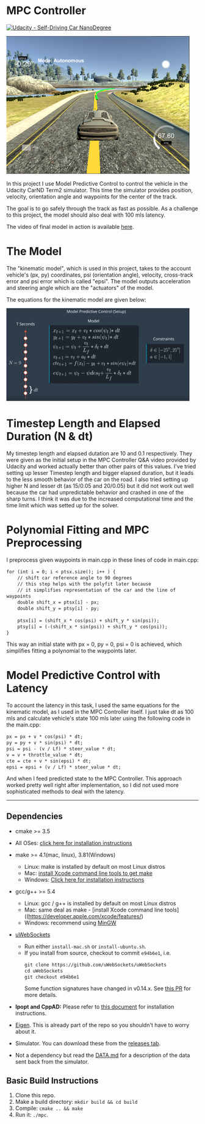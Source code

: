 # MPC Controller
[![Udacity - Self-Driving Car NanoDegree](https://s3.amazonaws.com/udacity-sdc/github/shield-carnd.svg)](http://www.udacity.com/drive)

<img src="submission_res/title_img.png" width="480" alt="Combined Image" />

In this project I use Model Predictive Control to control the vehicle in the Udacity CarND Term2 simulator. This time the simulator provides position, velocity, orientation angle and waypoints for the center of the track. 

The goal is to go safely through the track as fast as possible. As a challenge to this project, the model should also deal with 100 mls latency. 

The video of final model in action is available [here](./videos_out/final_result.mp4).

# The Model

The "kinematic model", which is used in this project, takes to the account vehicle's (px, py) coordinates, psi (orientation angle), velocity, cross-track error and psi error which is called "epsi". The model outputs acceleration and steering angle which are the "actuators" of the model. 

The equations for the kinematic model are given below: 

<img src="submission_res/model_equations.png" width="480" alt="Combined Image" />

# Timestep Length and Elapsed Duration (N & dt)

My timestep length and elapsed dutation are 10 and 0.1 respectively. They were given as the initial setup in the MPC Controller Q&A video provided by Udacity and worked actually better than other pairs of this values. 
I've tried setting up lesser Timestep length and bigger elapsed duration, but it leads to the less smooth behavior of the car on the road. I also tried setting up higher N and lesser dt (as 15/0.05 and 20/0.05) but it did not work out well because the car had unpredictable behavior and crashed in one of the sharp turns. I think it was due to the increased computational time and the time limit which was setted up for the solver.  

# Polynomial Fitting and MPC Preprocessing

I preprocess given waypoints in main.cpp in these lines of code in main.cpp:

```
for (int i = 0; i < ptsx.size(); i++ ) {
	// shift car reference angle to 90 degrees
	// this step helps with the polyfit later because 
	// it simplifies representation of the car and the line of waypoints
	double shift_x = ptsx[i] - px;
	double shift_y = ptsy[i] - py;

	ptsx[i] = (shift_x * cos(psi) + shift_y * sin(psi));
	ptsy[i] = (-(shift_x * sin(psi)) + shift_y * cos(psi));
}
```

This way an initial state with px = 0, py = 0, psi = 0 is achieved, which simplifies fitting a polynomial to the waypoints later.  

# Model Predictive Control with Latency

To account the latency in this task, I used the same equations for the kinematic model, as I used in the MPC Controller itself. 
I just take dt as 100 mls and calculate vehicle's state 100 mls later using the following code in the main.cpp:

```
px = px + v * cos(psi) * dt;
py = py + v * sin(psi) * dt;
psi = psi - (v / Lf) * steer_value * dt; 
v = v + throttle_value * dt; 
cte = cte + v * sin(epsi) * dt;
epsi = epsi + (v / Lf) * steer_value * dt;
```

And when I feed predicted state to the MPC Controller. This approach worked pretty well right after implementation, so I did not used more sophisticated methods to deal with the latency.

---

## Dependencies

* cmake >= 3.5
 * All OSes: [click here for installation instructions](https://cmake.org/install/)
* make >= 4.1(mac, linux), 3.81(Windows)
  * Linux: make is installed by default on most Linux distros
  * Mac: [install Xcode command line tools to get make](https://developer.apple.com/xcode/features/)
  * Windows: [Click here for installation instructions](http://gnuwin32.sourceforge.net/packages/make.htm)
* gcc/g++ >= 5.4
  * Linux: gcc / g++ is installed by default on most Linux distros
  * Mac: same deal as make - [install Xcode command line tools]((https://developer.apple.com/xcode/features/)
  * Windows: recommend using [MinGW](http://www.mingw.org/)
* [uWebSockets](https://github.com/uWebSockets/uWebSockets)
  * Run either `install-mac.sh` or `install-ubuntu.sh`.
  * If you install from source, checkout to commit `e94b6e1`, i.e.
    ```
    git clone https://github.com/uWebSockets/uWebSockets
    cd uWebSockets
    git checkout e94b6e1
    ```
    Some function signatures have changed in v0.14.x. See [this PR](https://github.com/udacity/CarND-MPC-Project/pull/3) for more details.

* **Ipopt and CppAD:** Please refer to [this document](https://github.com/udacity/CarND-MPC-Project/blob/master/install_Ipopt_CppAD.md) for installation instructions.
* [Eigen](http://eigen.tuxfamily.org/index.php?title=Main_Page). This is already part of the repo so you shouldn't have to worry about it.
* Simulator. You can download these from the [releases tab](https://github.com/udacity/self-driving-car-sim/releases).
* Not a dependency but read the [DATA.md](./DATA.md) for a description of the data sent back from the simulator.


## Basic Build Instructions

1. Clone this repo.
2. Make a build directory: `mkdir build && cd build`
3. Compile: `cmake .. && make`
4. Run it: `./mpc`.
